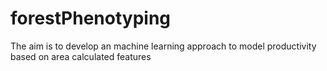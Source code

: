 # forestPhenotyping
The aim is to develop an machine learning approach to model productivity based on area calculated features
